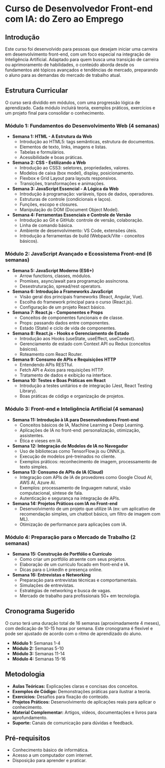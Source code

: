 # Curso de Desenvolvedor Front-end com IA: do Zero ao Emprego

## Introdução

Este curso foi desenvolvido para pessoas que desejam iniciar uma carreira em desenvolvimento front-end, com um foco especial na integração de Inteligência Artificial. Adaptado para quem busca uma transição de carreira ou aprimoramento de habilidades, o conteúdo aborda desde os fundamentos até tópicos avançados e tendências de mercado, preparando o aluno para as demandas do mercado de trabalho atual.

## Estrutura Curricular

O curso será dividido em módulos, com uma progressão lógica de aprendizado. Cada módulo incluirá teoria, exemplos práticos, exercícios e um projeto final para consolidar o conhecimento.

### Módulo 1: Fundamentos do Desenvolvimento Web (4 semanas)

*   **Semana 1: HTML - A Estrutura da Web**
    *   Introdução ao HTML5: tags semânticas, estrutura de documentos.
    *   Elementos de texto, links, imagens e listas.
    *   Tabelas e formulários.
    *   Acessibilidade e boas práticas.
*   **Semana 2: CSS - Estilizando a Web**
    *   Introdução ao CSS3: seletores, propriedades, valores.
    *   Modelos de caixa (box model), display, posicionamento.
    *   Flexbox e Grid Layout para layouts responsivos.
    *   Transições, transformações e animações.
*   **Semana 3: JavaScript Essencial - A Lógica da Web**
    *   Introdução à programação: variáveis, tipos de dados, operadores.
    *   Estruturas de controle (condicionais e laços).
    *   Funções, escopo e closures.
    *   Manipulação do DOM (Document Object Model).
*   **Semana 4: Ferramentas Essenciais e Controle de Versão**
    *   Introdução ao Git e GitHub: controle de versão, colaboração.
    *   Linha de comando básica.
    *   Ambiente de desenvolvimento: VS Code, extensões úteis.
    *   Introdução a ferramentas de build (Webpack/Vite - conceitos básicos).

### Módulo 2: JavaScript Avançado e Ecossistema Front-end (6 semanas)

*   **Semana 5: JavaScript Moderno (ES6+)**
    *   Arrow functions, classes, módulos.
    *   Promises, async/await para programação assíncrona.
    *   Desestruturação, spread/rest operators.
*   **Semana 6: Introdução a Frameworks JavaScript**
    *   Visão geral dos principais frameworks (React, Angular, Vue).
    *   Escolha do framework principal para o curso (React.js).
    *   Configuração de um projeto React básico.
*   **Semana 7: React.js - Componentes e Props**
    *   Conceitos de componentes funcionais e de classe.
    *   Props: passando dados entre componentes.
    *   Estado (State) e ciclo de vida de componentes.
*   **Semana 8: React.js - Hooks e Gerenciamento de Estado**
    *   Introdução aos Hooks (useState, useEffect, useContext).
    *   Gerenciamento de estado com Context API ou Redux (conceitos básicos).
    *   Roteamento com React Router.
*   **Semana 9: Consumo de APIs e Requisições HTTP**
    *   Entendendo APIs RESTful.
    *   Fetch API e Axios para requisições HTTP.
    *   Tratamento de dados e exibição na interface.
*   **Semana 10: Testes e Boas Práticas em React**
    *   Introdução a testes unitários e de integração (Jest, React Testing Library).
    *   Boas práticas de código e organização de projetos.

### Módulo 3: Front-end e Inteligência Artificial (4 semanas)

*   **Semana 11: Introdução à IA para Desenvolvedores Front-end**
    *   Conceitos básicos de IA, Machine Learning e Deep Learning.
    *   Aplicações de IA no front-end: personalização, otimização, assistentes.
    *   Ética e vieses em IA.
*   **Semana 12: Integração de Modelos de IA no Navegador**
    *   Uso de bibliotecas como TensorFlow.js ou ONNX.js.
    *   Execução de modelos pré-treinados no cliente.
    *   Exemplos práticos: reconhecimento de imagem, processamento de texto simples.
*   **Semana 13: Consumo de APIs de IA (Cloud)**
    *   Integração com APIs de IA de provedores como Google Cloud AI, AWS AI, Azure AI.
    *   Exemplos: processamento de linguagem natural, visão computacional, síntese de fala.
    *   Autenticação e segurança na integração de APIs.
*   **Semana 14: Projetos Práticos com IA no Front-end**
    *   Desenvolvimento de um projeto que utilize IA (ex: um aplicativo de recomendação simples, um chatbot básico, um filtro de imagem com ML).
    *   Otimização de performance para aplicações com IA.

### Módulo 4: Preparação para o Mercado de Trabalho (2 semanas)

*   **Semana 15: Construção de Portfólio e Currículo**
    *   Como criar um portfólio atraente com seus projetos.
    *   Elaboração de um currículo focado em front-end e IA.
    *   Dicas para o LinkedIn e presença online.
*   **Semana 16: Entrevistas e Networking**
    *   Preparação para entrevistas técnicas e comportamentais.
    *   Simulações de entrevistas.
    *   Estratégias de networking e busca de vagas.
    *   Mercado de trabalho para profissionais 50+ em tecnologia.

## Cronograma Sugerido

O curso terá uma duração total de 16 semanas (aproximadamente 4 meses), com dedicação de 10-15 horas por semana. Este cronograma é flexível e pode ser ajustado de acordo com o ritmo de aprendizado do aluno.

*   **Módulo 1:** Semanas 1-4
*   **Módulo 2:** Semanas 5-10
*   **Módulo 3:** Semanas 11-14
*   **Módulo 4:** Semanas 15-16

## Metodologia

*   **Aulas Teóricas:** Explicações claras e concisas dos conceitos.
*   **Exemplos de Código:** Demonstrações práticas para ilustrar a teoria.
*   **Exercícios:** Desafios para fixação do conteúdo.
*   **Projetos Práticos:** Desenvolvimento de aplicações reais para aplicar o conhecimento.
*   **Material Complementar:** Artigos, vídeos, documentações e livros para aprofundamento.
*   **Suporte:** Canais de comunicação para dúvidas e feedback.

## Pré-requisitos

*   Conhecimento básico de informática.
*   Acesso a um computador com internet.
*   Disposição para aprender e praticar.

